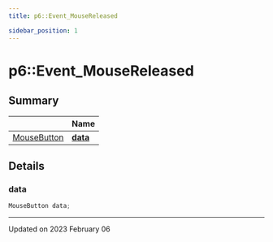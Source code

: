 ```yaml
---
title: p6::Event_MouseReleased

sidebar_position: 1
---
```


# p6::Event_MouseReleased







## Summary

|                | Name           |
| -------------- | -------------- |
| [MouseButton](/reference/Types/mouse_button) | **[data](/reference/Types/event___mouse_released#data)**  |

## Details


### data

```cpp
MouseButton data;
```


-------------------------------

Updated on 2023 February 06